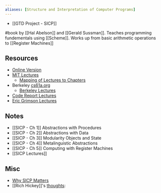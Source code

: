 ```yaml
---
aliases: [Structure and Interpretation of Computer Programs]
---
```

- [[GTD Project - SICP]]

#book by [[Hal Abelson]] and [[Gerald Sussman]]. Teaches programming fundementals using [[Scheme]]. Works up from basic arithmetic operations to [[Register Machines]]

## Resources
- [Online Version](https://mitpress.mit.edu/sites/default/files/sicp/full-text/book/book-Z-H-4.html#%_toc_start)
- [MIT Lectures](https://ocw.mit.edu/courses/electrical-engineering-and-computer-science/6-001-structure-and-interpretation-of-computer-programs-spring-2005/video-lectures/)
	- [Mapping of Lectures to Chapters](http://community.schemewiki.org/?sicp-text-to-video-map)
- Berkeley [cs61a.org](https://cs61a.org/)
	- [Berkeley Lectures](https://www.youtube.com/playlist?list=PLhMnuBfGeCDNgVzLPxF9o5UNKG1b-LFY9)
- [Code Report Lectures](https://www.youtube.com/playlist?list=PLVFrD1dmDdvdvWFK8brOVNL7bKHpE-9w0)
- [Eric Grimson Lectures](https://www.youtube.com/watch?v=FIUJd_ZFmGo&list=PL7BcsI5ueSNFPCEisbaoQ0kXIDX9rR5FF)

## Notes
- [[SICP - Ch 1]] Abstractions with Procedures
- [[SICP - Ch 2]] Abstractions with Data
- [[SICP - Ch 3]] Modularity Objects and State
- [[SICP - Ch 4]] Metalinguistic Abstractions
- [[SICP - Ch 5]] Computing with Register Machines
- [[SICP Lectures]]

## Misc
- [Why SICP Matters](http://people.eecs.berkeley.edu/~bh/sicp.html)
- [[Rich Hickey]]'s [thoughts](https://groups.google.com/g/clojure/c/jyOuJFukpmE/m/aZjWHBnsQ74J): 